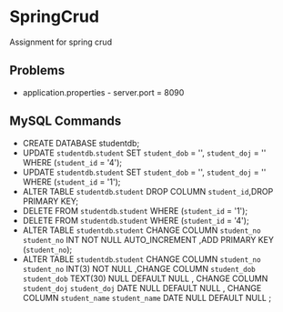 # SpringCrud
Assignment for spring crud

## Problems
+ application.properties - server.port = 8090


## MySQL Commands
-  CREATE DATABASE studentdb;
-  UPDATE `studentdb`.`student` SET `student_dob` = '', `student_doj` = '' WHERE (`student_id` = '4');
-  UPDATE `studentdb`.`student` SET `student_dob` = '', `student_doj` = '' WHERE (`student_id` = '1');
-  ALTER TABLE `studentdb`.`student` DROP COLUMN `student_id`,DROP PRIMARY KEY;
-  DELETE FROM `studentdb`.`student` WHERE (`student_id` = '1');
-  DELETE FROM `studentdb`.`student` WHERE (`student_id` = '4');
-  ALTER TABLE `studentdb`.`student` CHANGE COLUMN `student_no` `student_no` INT NOT NULL AUTO_INCREMENT ,ADD PRIMARY KEY (`student_no`);
-  ALTER TABLE `studentdb`.`student` CHANGE COLUMN `student_no` `student_no` INT(3) NOT NULL ,CHANGE COLUMN `student_dob` `student_dob` TEXT(30) NULL DEFAULT NULL ,
CHANGE COLUMN `student_doj` `student_doj` DATE NULL DEFAULT NULL ,
CHANGE COLUMN `student_name` `student_name` DATE NULL DEFAULT NULL ;


